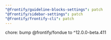 ```yaml
---
"@frontify/guideline-blocks-settings": patch
"@frontify/sidebar-settings": patch
"@frontify/frontify-cli": patch
---
```


chore: bump @frontify/fondue to ^12.0.0-beta.411

